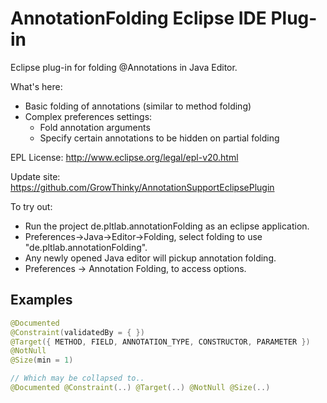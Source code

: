 AnnotationFolding Eclipse IDE Plug-in
=====================================

Eclipse plug-in for folding @Annotations in Java Editor.

What's here:
* Basic folding of annotations (similar to method folding)
* Complex preferences settings:
  * Fold annotation arguments
  * Specify certain annotations to be hidden on partial folding   

EPL License: http://www.eclipse.org/legal/epl-v20.html

Update site: https://github.com/GrowThinky/AnnotationSupportEclipsePlugin

To try out:
* Run the project de.pltlab.annotationFolding as an eclipse application.
* Preferences->Java->Editor->Folding, select folding to use "de.pltlab.annotationFolding".
* Any newly opened Java editor will pickup annotation folding.
* Preferences -> Annotation Folding, to access options.


## Examples

```java
@Documented
@Constraint(validatedBy = { })
@Target({ METHOD, FIELD, ANNOTATION_TYPE, CONSTRUCTOR, PARAMETER })
@NotNull
@Size(min = 1)

// Which may be collapsed to..
@Documented @Constraint(..) @Target(..) @NotNull @Size(..)
```
